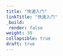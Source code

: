 ```yaml
---
title: "快速入门"
linkTitle: "快速入门"
_build:
 render: false 
weight: 30
collapsible: true
draft: true
---
```

